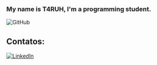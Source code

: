 ### My name is T4RUH, I'm a programming  student.

![GitHub](https://github.com/T4RUH)

## Contatos:
[![LinkedIn](https://img.shields.io/badge/LinkedIn-000?style=for-the-badge&logo=linkedin&logoColor=ffa500)](https://www.linkedin.com/in/thiago-da-silva-a983ba294/)
